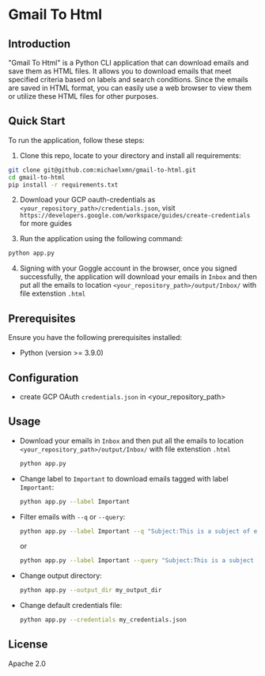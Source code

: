 # Gmail To Html

## Introduction
"Gmail To Html" is a Python CLI application that can download emails and save them as HTML files. It allows you to download emails that meet specified criteria based on labels and search conditions. Since the emails are saved in HTML format, you can easily use a web browser to view them or utilize these HTML files for other purposes.

## Quick Start
To run the application, follow these steps:
1. Clone this repo, locate to your directory and install all requirements:
  ```bash
  git clone git@github.com:michaelxmn/gmail-to-html.git
  cd gmail-to-html
  pip install -r requirements.txt
  ```

2. Download your GCP oauth-credentials as `<your_repository_path>/credentials.json`, visit `https://developers.google.com/workspace/guides/create-credentials` for more guides

3. Run the application using the following command:
  ```bash
  python app.py
  ```
4. Signing with your Goggle account in the browser, once you signed successfully, the application will download your emails in `Inbox` and then put all the emails to location `<your_repository_path>/output/Inbox/` with file extenstion `.html`

## Prerequisites
Ensure you have the following prerequisites installed:
- Python (version >= 3.9.0)

## Configuration
- create GCP OAuth `credentials.json` in <your_repository_path>

## Usage
- Download your emails in `Inbox` and then put all the emails to location `<your_repository_path>/output/Inbox/` with file extenstion `.html`
  ```bash
  python app.py
  ```
- Change label to `Important` to download emails tagged with label `Important`:
  ```bash
  python app.py --label Important
  ```

- Filter emails with `--q` or `--query`:
  ```bash
  python app.py --label Important --q "Subject:This is a subject of email"
  ```
  or 
  ```bash
  python app.py --label Important --query "Subject:This is a subject of email"
  ```

- Change output directory:
  ```bash
  python app.py --output_dir my_output_dir
  ```

- Change default credentials file:
  ```bash
  python app.py --credentials my_credentials.json
  ```

## License
Apache 2.0
